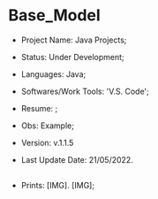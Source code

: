 # Base_Model

- Project Name: Java Projects;
- Status: Under Development;
- Languages: Java;
- Softwares/Work Tools: 'V.S. Code';
- Resume: ;
- Obs: Example;
- Version: v.1.1.5


- Last Update Date: 21/05/2022.

##

- Prints: [IMG]. [IMG];

